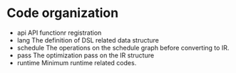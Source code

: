 # Code organization

- api API functionr registration
- lang The definition of DSL related data structure
- schedule The operations on the schedule graph before converting to IR.
- pass The optimization pass on the IR structure
- runtime Minimum runtime related codes.
